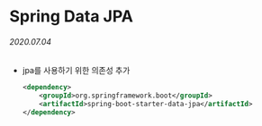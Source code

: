 # Spring Data JPA

###### 2020.07.04

- jpa를 사용하기 위한 의존성 추가
    ```xml
    <dependency>
        <groupId>org.springframework.boot</groupId>
        <artifactId>spring-boot-starter-data-jpa</artifactId>
    </dependency>
    ```